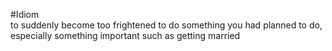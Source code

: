 #Idiom   
to suddenly become too frightened to do something you had planned to do, especially something important such as getting married